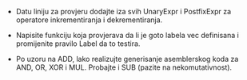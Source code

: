* Datu liniju za provjeru dodajte iza svih UnaryExpr i PostfixExpr za operatore inkrementiranja i dekrementiranja.

* Napisite funkciju koja provjerava da li je goto labela vec definisana i promijenite pravilo Label da to testira.

* Po uzoru na ADD, lako realizujte generisanje asemblerskog koda za AND, OR, XOR i MUL. Probajte i SUB (pazite na nekomutativnost).



